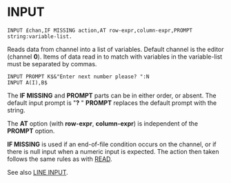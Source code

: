 # INPUT

`INPUT £chan,IF MISSING action,AT row-expr,column-expr,PROMPT string:variable-list.`

Reads data from channel into a list of variables. Default channel is the editor (channel **0**). Items of data read in to match with variables in the variable-list must be separated by commas.
 
`INPUT PROMPT K$&"Enter next number please? ":N`  
`INPUT A(I),B$`

The **IF MISSING** and **PROMPT** parts can be in either order, or absent. The default input prompt is "**?** " **PROMPT** replaces the default prompt with the string.

The **AT** option (with **row-expr**, **column-expr**) is independent of the **PROMPT** option.

**IF MISSING** is used if an end-of-file condition occurs on the channel, or if there is null input when a numeric input is expected. The action then taken follows the same rules as with [READ](man_cs-read.md).

See also [LINE INPUT](man_cs-line-input.md).
